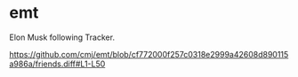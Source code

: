 # emt
Elon Musk following Tracker.

https://github.com/cmj/emt/blob/cf772000f257c0318e2999a42608d890115a986a/friends.diff#L1-L50
